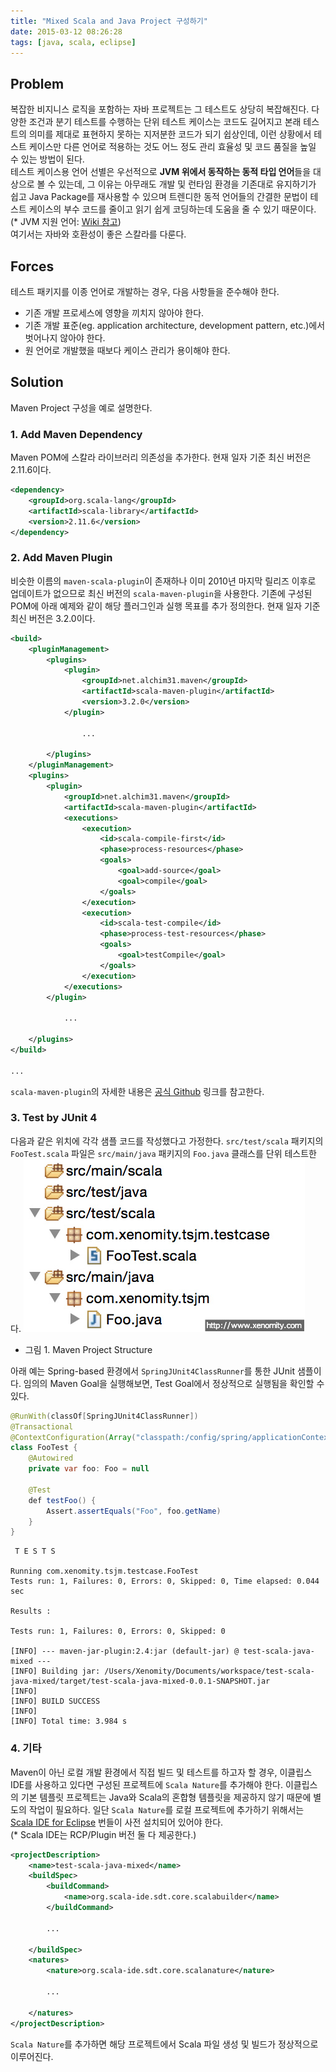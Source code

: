 ```yaml
---
title: "Mixed Scala and Java Project 구성하기"
date: 2015-03-12 08:26:28
tags: [java, scala, eclipse]
---
```


## Problem
복잡한 비지니스 로직을 포함하는 자바 프로젝트는 그 테스트도 상당히 복잡해진다. 다양한 조건과 분기 테스트를 수행하는 단위 테스트 케이스는 코드도 길어지고 본래 테스트의 의미를 제대로 표현하지 못하는 지저분한 코드가 되기 쉽상인데, 이런 상황에서 테스트 케이스만 다른 언어로 적용하는 것도 어느 정도 관리 효율성 및 코드 품질을 높일 수 있는 방법이 된다.  
테스트 케이스용 언어 선별은 우선적으로 **JVM 위에서 동작하는 동적 타입 언어**들을 대상으로 볼 수 있는데, 그 이유는 아무래도 개발 및 런타임 환경을 기존대로 유지하기가 쉽고 Java Package를 재사용할 수 있으며 트렌디한 동적 언어들의 간결한 문법이 테스트 케이스의 부수 코드를 줄이고 읽기 쉽게 코딩하는데 도움을 줄 수 있기 때문이다.  
(* JVM 지원 언어: [Wiki 참고](http://ko.wikipedia.org/wiki/%EC%9E%90%EB%B0%94_%EA%B0%80%EC%83%81_%EB%A8%B8%EC%8B%A0_%EC%A7%80%EC%9B%90_%EC%96%B8%EC%96%B4))  
여기서는 자바와 호환성이 좋은 스칼라를 다룬다.

## Forces
테스트 패키지를 이종 언어로 개발하는 경우, 다음 사항들을 준수해야 한다.

- 기존 개발 프로세스에 영향을 끼치지 않아야 한다.
- 기존 개발 표준(eg. application architecture, development pattern, etc.)에서 벗어나지 않아야 한다.
- 원 언어로 개발했을 때보다 케이스 관리가 용이해야 한다.

## Solution
Maven Project 구성을 예로 설명한다.

### 1. Add Maven Dependency
Maven POM에 스칼라 라이브러리 의존성을 추가한다. 현재 일자 기준 최신 버전은 2.11.6이다.

```xml
<dependency>
	<groupId>org.scala-lang</groupId>
	<artifactId>scala-library</artifactId>
	<version>2.11.6</version>
</dependency>
```

### 2. Add Maven Plugin
비슷한 이름의 `maven-scala-plugin`이 존재하나 이미 2010년 마지막 릴리즈 이후로 업데이트가 없으므로 최신 버전의 `scala-maven-plugin`을 사용한다. 기존에 구성된 POM에 아래 예제와 같이 해당 플러그인과 실행 목표를 추가 정의한다. 현재 일자 기준 최신 버전은 3.2.0이다.

```xml
<build>
	<pluginManagement>
		<plugins>
			<plugin>
				<groupId>net.alchim31.maven</groupId>
				<artifactId>scala-maven-plugin</artifactId>
				<version>3.2.0</version>
			</plugin>

				...

		</plugins>
	</pluginManagement>
	<plugins>
		<plugin>
			<groupId>net.alchim31.maven</groupId>
			<artifactId>scala-maven-plugin</artifactId>
			<executions>
				<execution>
					<id>scala-compile-first</id>
					<phase>process-resources</phase>
					<goals>
						<goal>add-source</goal>
						<goal>compile</goal>
					</goals>
				</execution>
				<execution>
					<id>scala-test-compile</id>
					<phase>process-test-resources</phase>
					<goals>
						<goal>testCompile</goal>
					</goals>
				</execution>
			</executions>
		</plugin>

			...

	</plugins>
</build>

...
```
`scala-maven-plugin`의 자세한 내용은 [공식 Github](http://davidb.github.io/scala-maven-plugin/plugin-info.html) 링크를 참고한다.

### 3. Test by JUnit 4
다음과 같은 위치에 각각 샘플 코드를 작성했다고 가정한다. `src/test/scala` 패키지의 `FooTest.scala` 파일은 `src/main/java` 패키지의 `Foo.java` 클래스를 단위 테스트한다.
![Maven Project Structure](../assets/image/mixed-scala-java-project-structure.jpg)
- 그림 1. Maven Project Structure

아래 예는 Spring-based 환경에서 `SpringJUnit4ClassRunner`를 통한 JUnit 샘플이다. 임의의 Maven Goal을 실행해보면, Test Goal에서 정상적으로 실행됨을 확인할 수 있다.

```java
@RunWith(classOf[SpringJUnit4ClassRunner])
@Transactional
@ContextConfiguration(Array("classpath:/config/spring/applicationContext.xml"))
class FooTest {
	@Autowired
	private var foo: Foo = null

	@Test
	def testFoo() {
		Assert.assertEquals("Foo", foo.getName)
	}
}
```

```
 T E S T S

Running com.xenomity.tsjm.testcase.FooTest
Tests run: 1, Failures: 0, Errors: 0, Skipped: 0, Time elapsed: 0.044 sec

Results :

Tests run: 1, Failures: 0, Errors: 0, Skipped: 0

[INFO] --- maven-jar-plugin:2.4:jar (default-jar) @ test-scala-java-mixed ---
[INFO] Building jar: /Users/Xenomity/Documents/workspace/test-scala-java-mixed/target/test-scala-java-mixed-0.0.1-SNAPSHOT.jar
[INFO]
[INFO] BUILD SUCCESS
[INFO]
[INFO] Total time: 3.984 s
```

### 4. 기타
Maven이 아닌 로컬 개발 환경에서 직접 빌드 및 테스트를 하고자 할 경우, 이클립스 IDE를 사용하고 있다면 구성된 프로젝트에 `Scala Nature`를 추가해야 한다. 이클립스의 기본 템플릿 프로젝트는 Java와 Scala의 혼합형 템플릿을 제공하지 않기 때문에 별도의 작업이 필요하다. 일단 `Scala Nature`를 로컬 프로젝트에 추가하기 위해서는 [Scala IDE for Eclipse](http://scala-ide.org/) 번들이 사전 설치되어 있어야 한다.  
(* Scala IDE는 RCP/Plugin 버전 둘 다 제공한다.)

```xml
<projectDescription>
	<name>test-scala-java-mixed</name>
	<buildSpec>
		<buildCommand>
			<name>org.scala-ide.sdt.core.scalabuilder</name>
		</buildCommand>

		...

	</buildSpec>
	<natures>
		<nature>org.scala-ide.sdt.core.scalanature</nature>

		...

	</natures>
</projectDescription>
```
`Scala Nature`를 추가하면 해당 프로젝트에서 Scala 파일 생성 및 빌드가 정상적으로 이루어진다.

